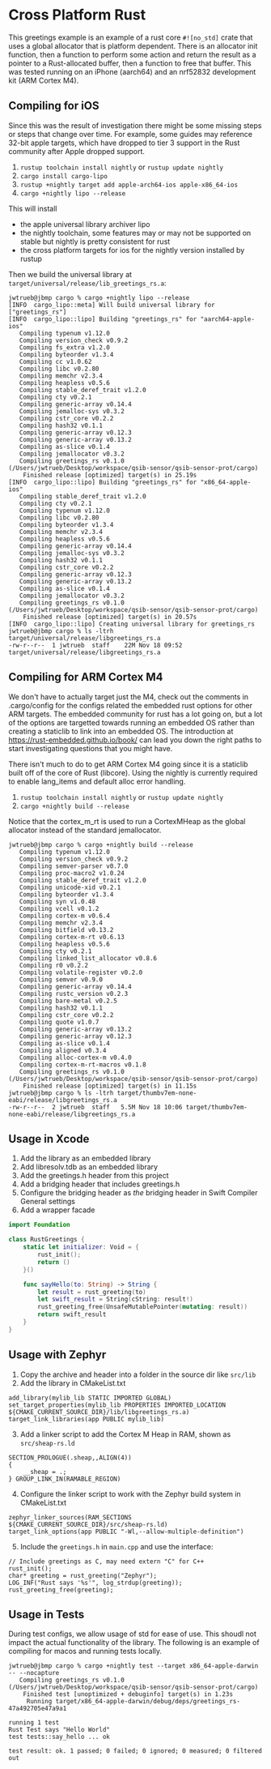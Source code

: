 # Cross Platform Rust

This greetings example is an example of a rust core `#![no_std]` crate that uses a global allocator that is platform dependent. There is an allocator init function, then a function to perform some action and return the result as a pointer to a Rust-allocated buffer, then a function to free that buffer. This was tested running on an iPhone (aarch64) and an nrf52832 development kit (ARM Cortex M4).

## Compiling for iOS

Since this was the result of investigation there might be some missing steps or steps that change over time. For example, some guides may reference 32-bit apple targets, which have dropped to tier 3 support in the Rust community after Apple dropped support.

1. `rustup toolchain install nightly` or `rustup update nightly`
1. `cargo install cargo-lipo`
1. `rustup +nightly target add apple-arch64-ios apple-x86_64-ios`
1. `cargo +nightly lipo --release`

This will install
* the apple universal library archiver lipo
* the nightly toolchain, some features may or may not be supported on stable but nightly is pretty consistent for rust
* the cross platform targets for ios for the nightly version installed by rustup

Then we build the universal library at `target/universal/release/lib_greetings_rs.a`:
```
jwtrueb@jbmp cargo % cargo +nightly lipo --release
[INFO  cargo_lipo::meta] Will build universal library for ["greetings_rs"]
[INFO  cargo_lipo::lipo] Building "greetings_rs" for "aarch64-apple-ios"
   Compiling typenum v1.12.0
   Compiling version_check v0.9.2
   Compiling fs_extra v1.2.0
   Compiling byteorder v1.3.4
   Compiling cc v1.0.62
   Compiling libc v0.2.80
   Compiling memchr v2.3.4
   Compiling heapless v0.5.6
   Compiling stable_deref_trait v1.2.0
   Compiling cty v0.2.1
   Compiling generic-array v0.14.4
   Compiling jemalloc-sys v0.3.2
   Compiling cstr_core v0.2.2
   Compiling hash32 v0.1.1
   Compiling generic-array v0.12.3
   Compiling generic-array v0.13.2
   Compiling as-slice v0.1.4
   Compiling jemallocator v0.3.2
   Compiling greetings_rs v0.1.0 (/Users/jwtrueb/Desktop/workspace/qsib-sensor/qsib-sensor-prot/cargo)
    Finished release [optimized] target(s) in 25.19s
[INFO  cargo_lipo::lipo] Building "greetings_rs" for "x86_64-apple-ios"
   Compiling stable_deref_trait v1.2.0
   Compiling cty v0.2.1
   Compiling typenum v1.12.0
   Compiling libc v0.2.80
   Compiling byteorder v1.3.4
   Compiling memchr v2.3.4
   Compiling heapless v0.5.6
   Compiling generic-array v0.14.4
   Compiling jemalloc-sys v0.3.2
   Compiling hash32 v0.1.1
   Compiling cstr_core v0.2.2
   Compiling generic-array v0.12.3
   Compiling generic-array v0.13.2
   Compiling as-slice v0.1.4
   Compiling jemallocator v0.3.2
   Compiling greetings_rs v0.1.0 (/Users/jwtrueb/Desktop/workspace/qsib-sensor/qsib-sensor-prot/cargo)
    Finished release [optimized] target(s) in 20.57s
[INFO  cargo_lipo::lipo] Creating universal library for greetings_rs
jwtrueb@jbmp cargo % ls -ltrh target/universal/release/libgreetings_rs.a
-rw-r--r--  1 jwtrueb  staff    22M Nov 18 09:52 target/universal/release/libgreetings_rs.a
```

## Compiling for ARM Cortex M4

We don't have to actually target just the M4, check out the comments in .cargo/config for the configs related the embedded rust options for other ARM targets. The embedded community for rust has a lot going on, but a lot of the options are targetted towards running an embedded OS rather than creating a staticlib to link into an embedded OS. The introduction at https://rust-embedded.github.io/book/ can lead you down the right paths to start investigating questions that you might have.

There isn't much to do to get ARM Cortex M4 going since it is a staticlib built off of the core of Rust (libcore). Using the nightly is currently required to enable lang_items and default alloc error handling.
1. `rustup toolchain install nightly` or `rustup update nightly`
1. `cargo +nightly build --release`

Notice that the cortex_m_rt is used to run a CortexMHeap as the global allocator instead of the standard jemallocator.

```
jwtrueb@jbmp cargo % cargo +nightly build --release
   Compiling typenum v1.12.0
   Compiling version_check v0.9.2
   Compiling semver-parser v0.7.0
   Compiling proc-macro2 v1.0.24
   Compiling stable_deref_trait v1.2.0
   Compiling unicode-xid v0.2.1
   Compiling byteorder v1.3.4
   Compiling syn v1.0.48
   Compiling vcell v0.1.2
   Compiling cortex-m v0.6.4
   Compiling memchr v2.3.4
   Compiling bitfield v0.13.2
   Compiling cortex-m-rt v0.6.13
   Compiling heapless v0.5.6
   Compiling cty v0.2.1
   Compiling linked_list_allocator v0.8.6
   Compiling r0 v0.2.2
   Compiling volatile-register v0.2.0
   Compiling semver v0.9.0
   Compiling generic-array v0.14.4
   Compiling rustc_version v0.2.3
   Compiling bare-metal v0.2.5
   Compiling hash32 v0.1.1
   Compiling cstr_core v0.2.2
   Compiling quote v1.0.7
   Compiling generic-array v0.13.2
   Compiling generic-array v0.12.3
   Compiling as-slice v0.1.4
   Compiling aligned v0.3.4
   Compiling alloc-cortex-m v0.4.0
   Compiling cortex-m-rt-macros v0.1.8
   Compiling greetings_rs v0.1.0 (/Users/jwtrueb/Desktop/workspace/qsib-sensor/qsib-sensor-prot/cargo)
    Finished release [optimized] target(s) in 11.15s
jwtrueb@jbmp cargo % ls -ltrh target/thumbv7em-none-eabi/release/libgreetings_rs.a
-rw-r--r--  2 jwtrueb  staff   5.5M Nov 18 10:06 target/thumbv7em-none-eabi/release/libgreetings_rs.a
```

## Usage in Xcode

1. Add the library as an embedded library
1. Add libresolv.tdb as an embedded library
1. Add the greetings.h header from this project
1. Add a bridging header that includes greetings.h
1. Configure the bridging header as _the_ bridging header in Swift Compiler General settings
1. Add a wrapper facade
```swift
import Foundation

class RustGreetings {
    static let initializer: Void = {
        rust_init();
        return ()
    }()

    func sayHello(to: String) -> String {
        let result = rust_greeting(to)
        let swift_result = String(cString: result!)
        rust_greeting_free(UnsafeMutablePointer(mutating: result))
        return swift_result
    }
}
```

## Usage with Zephyr

1. Copy the archive and header into a folder in the source dir like `src/lib`
2. Add the library in CMakeList.txt
```
add_library(mylib_lib STATIC IMPORTED GLOBAL)
set_target_properties(mylib_lib PROPERTIES IMPORTED_LOCATION ${CMAKE_CURRENT_SOURCE_DIR}/lib/libgreetings_rs.a)
target_link_libraries(app PUBLIC mylib_lib)
```
3. Add a linker script to add the Cortex M Heap in RAM, shown as `src/sheap-rs.ld`
```linker
SECTION_PROLOGUE(.sheap,,ALIGN(4))
{
    __sheap = .;
} GROUP_LINK_IN(RAMABLE_REGION)
```
4. Configure the linker script to work with the Zephyr build system in CMakeList.txt
```
zephyr_linker_sources(RAM_SECTIONS ${CMAKE_CURRENT_SOURCE_DIR}/src/sheap-rs.ld)
target_link_options(app PUBLIC "-Wl,--allow-multiple-definition")
```
5. Include the `greetings.h` in `main.cpp` and use the interface:
```
// Include greetings as C, may need extern "C" for C++
rust_init();
char* greeting = rust_greeting("Zephyr");
LOG_INF("Rust says '%s'", log_strdup(greeting));
rust_greeting_free(greeting);
```

## Usage in Tests

During test configs, we allow usage of std for ease of use. This shoudl not impact the actual functionality of the library. The following is an example of compiling for macos and running tests locally.

```
jwtrueb@jbmp cargo % cargo +nightly test --target x86_64-apple-darwin -- --nocapture
   Compiling greetings_rs v0.1.0 (/Users/jwtrueb/Desktop/workspace/qsib-sensor/qsib-sensor-prot/cargo)
    Finished test [unoptimized + debuginfo] target(s) in 1.23s
     Running target/x86_64-apple-darwin/debug/deps/greetings_rs-47a492705e47a9a1

running 1 test
Rust Test says "Hello World"
test tests::say_hello ... ok

test result: ok. 1 passed; 0 failed; 0 ignored; 0 measured; 0 filtered out
```
